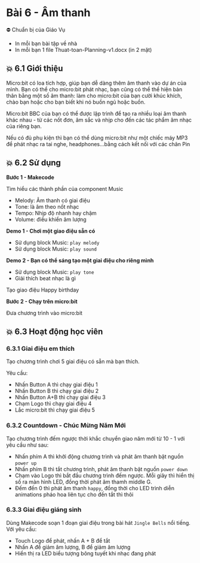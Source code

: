 # Bài 6 - Âm thanh

⛔ Chuẩn bị của Giáo Vụ
- In mỗi bạn bài tập về nhà
- In mỗi bạn 1 file Thuat-toan-Planning-v1.docx (in 2 mặt)

## 💥 6.1 Giới thiệu

Micro:bit có loa tích hợp, giúp bạn dễ dàng thêm âm thanh vào dự án của mình. Bạn có thể cho micro:bit phát nhạc, bạn cũng có thể thể hiện bản thân bằng một số âm thanh: làm cho micro:bit của bạn cười khúc khích, chào bạn hoặc cho bạn biết khi nó buồn ngủ hoặc buồn.


Micro:bit BBC của bạn có thể được lập trình để tạo ra nhiều loại âm thanh khác nhau - từ các nốt đơn, âm sắc và nhịp cho đến các tác phẩm âm nhạc của riêng bạn.


Nếu có đủ phụ kiện thì bạn có thể dùng micro:bit như một chiếc máy MP3 để phát nhạc ra tai nghe, headphones...bằng cách kết nối với các chân Pin


## 💥 6.2 Sử dụng

**Bước 1 - Makecode**

Tìm hiểu các thành phần của component Music

* Melody: Âm thanh có giai điệu
* Tone: là âm theo nốt nhạc
* Tempo: Nhịp độ nhanh hay chậm
* Volume: điều khiển âm lượng


**Demo 1 -  Chơi một giao điệu sẵn có**

* Sử dụng block Music: `play melody`
* Sử dụng block Music: `play sound`

**Demo 2 -  Bạn có thể sáng tạo một giai điệu cho riêng mình**

* Sử dụng block Music: `play tone`
* Giải thích beat nhạc là gì

Tạo giao điệu Happy birthday


**Bước 2 - Chạy trên micro:bit**

Đưa chương trình vào micro:bit

## 💥 6.3 Hoạt động học viên

### 6.3.1 Giai điệu em thích

Tạo chương trình chơi 5 giai điệu có sẵn mà bạn thích.

Yêu cầu: 

* Nhấn Button A thì chạy giai điệu 1
* Nhấn Button B thì chạy giai điệu 2
* Nhấn Button A+B thì chạy giai điệu 3
* Chạm Logo thì chạy giai điệu 4
* Lắc micro:bit thì chạy giai điệu 5


### 6.3.2 Countdown - Chúc Mừng Năm Mới

Tạo chương trình đếm ngược thời khắc chuyển giao năm mới từ 10 - 1 với yêu cầu như sau:

* Nhấn phím A thì khởi động chương trình và phát âm thanh bật nguồn `power up`
* Nhấn phím B thì tắt chương trình, phát âm thanh bật nguồn `power down`
* Chạm vào Logo thì bắt đầu chương trình đếm ngược. Mỗi giây thì hiển thị số ra màn hình LED, đồng thời phát âm thamh middle G.
* Đếm đến 0 thì phát âm thanh `happy`, đồng thời cho LED trình diễn animations pháo hoa liên tục cho đến tắt thì thôi


### 6.3.3 Giai điệu giáng sinh

Dùng Makecode soạn 1 đoạn giai điệu trong bài hát `Jingle Bells` nổi tiếng.
Với yêu cầu:

* Touch Logo để phát, nhấn A + B để tắt
* Nhấn A để giảm âm lượng, B để giảm âm lượng
* Hiển thị ra LED biểu tượng bông tuyết khi nhạc đang phát